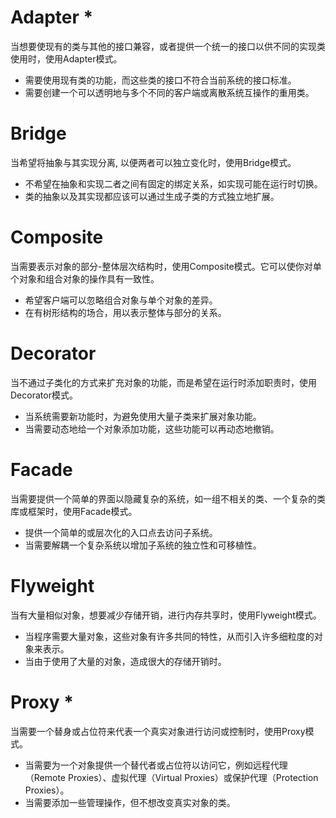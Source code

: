 # Adapter *
当想要使现有的类与其他的接口兼容，或者提供一个统一的接口以供不同的实现类使用时，使用Adapter模式。

+ 需要使用现有类的功能，而这些类的接口不符合当前系统的接口标准。
+ 需要创建一个可以透明地与多个不同的客户端或离散系统互操作的重用类。

# Bridge
当希望将抽象与其实现分离, 以便两者可以独立变化时，使用Bridge模式。

+ 不希望在抽象和实现二者之间有固定的绑定关系，如实现可能在运行时切换。
+ 类的抽象以及其实现都应该可以通过生成子类的方式独立地扩展。

# Composite
当需要表示对象的部分-整体层次结构时，使用Composite模式。它可以使你对单个对象和组合对象的操作具有一致性。

+ 希望客户端可以忽略组合对象与单个对象的差异。
+ 在有树形结构的场合，用以表示整体与部分的关系。

# Decorator
当不通过子类化的方式来扩充对象的功能，而是希望在运行时添加职责时，使用Decorator模式。

+ 当系统需要新功能时，为避免使用大量子类来扩展对象功能。
+ 当需要动态地给一个对象添加功能，这些功能可以再动态地撤销。

# Facade
当需要提供一个简单的界面以隐藏复杂的系统，如一组不相关的类、一个复杂的类库或框架时，使用Facade模式。

+ 提供一个简单的或层次化的入口点去访问子系统。
+ 当需要解耦一个复杂系统以增加子系统的独立性和可移植性。

# Flyweight
当有大量相似对象，想要减少存储开销，进行内存共享时，使用Flyweight模式。

+ 当程序需要大量对象，这些对象有许多共同的特性，从而引入许多细粒度的对象来表示。
+ 当由于使用了大量的对象，造成很大的存储开销时。

# Proxy *
当需要一个替身或占位符来代表一个真实对象进行访问或控制时，使用Proxy模式。

+ 当需要为一个对象提供一个替代者或占位符以访问它，例如远程代理（Remote Proxies）、虚拟代理（Virtual Proxies）或保护代理（Protection Proxies）。
+ 当需要添加一些管理操作，但不想改变真实对象的类。
